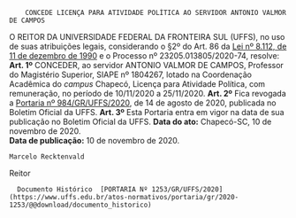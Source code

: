         CONCEDE LICENÇA PARA ATIVIDADE POLÍTICA AO SERVIDOR ANTONIO VALMOR DE CAMPOS  

 O REITOR DA UNIVERSIDADE FEDERAL DA FRONTEIRA SUL (UFFS), no uso de suas atribuições legais, considerando o §2º do Art. 86 da [Lei nº 8.112, de 11 de dezembro de 1990](http://www.planalto.gov.br/ccivil_03/leis/l8112cons.htm) e o Processo nº 23205.013805/2020-74, resolve:   **Art. 1º**  CONCEDER, ao servidor ANTONIO VALMOR DE CAMPOS, Professor do Magistério Superior, SIAPE nº 1804267, lotado na Coordenação Acadêmica do *campus*  Chapecó, Licença para Atividade Política, com remuneração, no período de 10/11/2020 a 25/11/2020.   **Art. 2º**  Fica revogada a [Portaria nº 984/GR/UFFS/2020](https://www.uffs.edu.br/atos-normativos/portaria/gr/2020-0984), de 14 de agosto de 2020, publicada no Boletim Oficial da UFFS.   **Art. 3º**  Esta Portaria entra em vigor na data de sua publicação no Boletim Oficial da UFFS.        **Data do ato:** Chapecó-SC, 10 de novembro de 2020.   
 **Data de publicação:**  10 de novembro de 2020. 

    Marcelo Recktenvald   
 Reitor 

      Documento Histórico  [PORTARIA Nº 1253/GR/UFFS/2020](https://www.uffs.edu.br/atos-normativos/portaria/gr/2020-1253/@@download/documento_historico)     
      